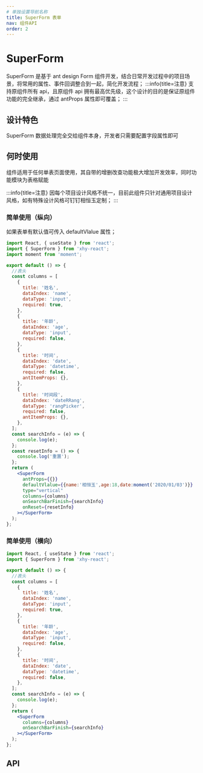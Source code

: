 ```yaml
---
# 单独设置导航名称
title: SuperForm 表单
nav: 组件API
order: 2
---
```


# SuperForm

SuperForm 是基于 ant design Form 组件开发，结合日常开发过程中的项目场景，将常用的属性、事件回调整合到一起，简化开发流程；
:::info{title=注意}
支持原组件所有 api，且原组件 api 拥有最高优先级，这个设计的目的是保证原组件功能的完全继承，通过 antProps 属性即可覆盖；
:::

## 设计特色

SuperForm 数据处理完全交给组件本身，开发者只需要配置字段属性即可

## 何时使用

组件适用于任何单表页面使用，其自带的增删改查功能极大增加开发效率，同时功能模块为表格赋能

:::info{title=注意}
因每个项目设计风格不统一，目前此组件只针对通用项目设计风格，如有特殊设计风格可钉钉相恒玉定制；
:::

### 简单使用（纵向）
如果表单有默认值可传入 defaultVlalue 属性；

```jsx
import React, { useState } from 'react';
import { SuperForm } from 'xhy-react';
import moment from 'moment';

export default () => {
  //表头
  const columns = [
    {
      title: '姓名',
      dataIndex: 'name',
      dataType: 'input',
      required: true,
    },
    {
      title: '年龄',
      dataIndex: 'age',
      dataType: 'input',
      required: false,
    },
    {
      title: '时间',
      dataIndex: 'date',
      dataType: 'datetime',
      required: false,
      antItemProps: {},
    },
    {
      title: '时间段',
      dataIndex: 'dateRRang',
      dataType: 'rangPicker',
      required: false,
      antItemProps: {},
    },
  ];
  const searchInfo = (e) => {
    console.log(e);
  };
  const resetInfo = () => {
    console.log('重置');
  };
  return (
    <SuperForm
      antProps={{}}
      defaultVlalue={{name:'相恒玉',age:18,date:moment('2020/01/03')}}
      type="vertical"
      columns={columns}
      onSearchBarFinish={searchInfo}
      onReset={resetInfo}
    ></SuperForm>
  );
};
```

### 简单使用（横向）

```jsx
import React, { useState } from 'react';
import { SuperForm } from 'xhy-react';

export default () => {
  //表头
  const columns = [
    {
      title: '姓名',
      dataIndex: 'name',
      dataType: 'input',
      required: true,
    },
    {
      title: '年龄',
      dataIndex: 'age',
      dataType: 'input',
      required: false,
    },
    {
      title: '时间',
      dataIndex: 'date',
      dataType: 'datetime',
      required: false,
    },
  ];
  const searchInfo = (e) => {
    console.log(e);
  };
  return (
    <SuperForm
      columns={columns}
      onSearchBarFinish={searchInfo}
    ></SuperForm>
  );
};
```

## API

<API id="SuperForm"></API>
